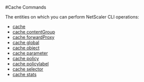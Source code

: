 #Cache Commands

The entities on which you can perform NetScaler CLI operations:
<ul><li><a href="../../cache/cache/cache">cache</a></li><li><a href="../../cache/cache-contentgroup/cache-contentgroup">cache contentGroup</a></li><li><a href="../../cache/cache-forwardproxy/cache-forwardproxy">cache forwardProxy</a></li><li><a href="../../cache/cache-global/cache-global">cache global</a></li><li><a href="../../cache/cache-object/cache-object">cache object</a></li><li><a href="../../cache/cache-parameter/cache-parameter">cache parameter</a></li><li><a href="../../cache/cache-policy/cache-policy">cache policy</a></li><li><a href="../../cache/cache-policylabel/cache-policylabel">cache policylabel</a></li><li><a href="../../cache/cache-selector/cache-selector">cache selector</a></li><li><a href="../../cache/cache-stats/cache-stats">cache stats</a></li></ul>



